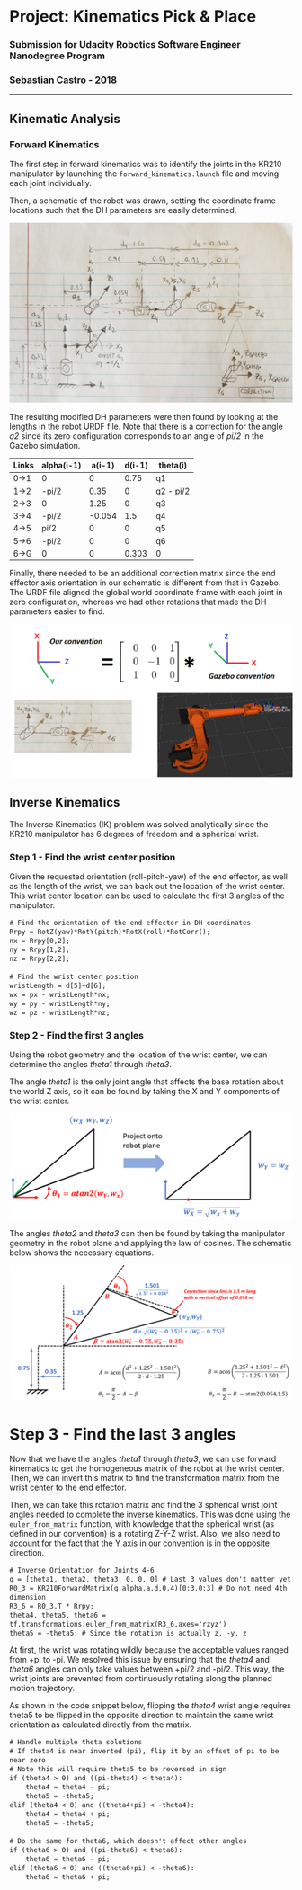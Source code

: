 # Project: Kinematics Pick & Place
### Submission for Udacity Robotics Software Engineer Nanodegree Program
### Sebastian Castro - 2018


[//]: # (Image References)

[coordinate_correction]: ./misc_images/coordinate_correction.png
[kr210_forward_kinematics]: ./misc_images/kr210_forward_kinematics.jpg
[kr210_geometric_ik_1]: ./misc_images/kr210_geometric_ik_1.png
[kr210_geometric_ik_2]: ./misc_images/kr210_geometric_ik_2.png

---

## Kinematic Analysis

### Forward Kinematics
The first step in forward kinematics was to identify the joints in the 
KR210 manipulator by launching the `forward_kinematics.launch` file and
moving each joint individually.

Then, a schematic of the robot was drawn, setting the coordinate frame
locations such that the DH parameters are easily determined.

![KR210 Forward Kinematics][kr210_forward_kinematics]

The resulting modified DH parameters were then found by looking at the
lengths in the robot URDF file. Note that there is a correction for the angle 
_q2_ since its zero configuration corresponds to an angle of _pi/2_ in the
Gazebo simulation.

Links | alpha(i-1) | a(i-1) | d(i-1) | theta(i)
--- | --- | --- | --- | ---
0->1 | 0 | 0 | 0.75 | q1
1->2 | -pi/2 | 0.35 | 0 | q2 - pi/2
2->3 | 0 | 1.25 | 0 | q3
3->4 |  -pi/2 | -0.054 | 1.5 | q4
4->5 | pi/2 | 0 | 0 | q5
5->6 | -pi/2 | 0 | 0 | q6
6->G | 0 | 0 | 0.303 | 0

Finally, there needed to be an additional correction matrix since the 
end effector axis orientation in our schematic is different from that 
in Gazebo. The URDF file aligned the global world coordinate frame with
each joint in zero configuration, whereas we had other rotations that
made the DH parameters easier to find.

![Coordinate system correction][coordinate_correction]


## Inverse Kinematics

The Inverse Kinematics (IK) problem was solved analytically since the 
KR210 manipulator has 6 degrees of freedom and a spherical wrist.

### Step 1 - Find the wrist center position
Given the requested orientation (roll-pitch-yaw) of the end effector, 
as well as the length of the wrist, we can back out the location of the
wrist center. This wrist center location can be used to calculate the 
first 3 angles of the manipulator.

```
# Find the orientation of the end effector in DH coordinates
Rrpy = RotZ(yaw)*RotY(pitch)*RotX(roll)*RotCorr();
nx = Rrpy[0,2];
ny = Rrpy[1,2];
nz = Rrpy[2,2];

# Find the wrist center position
wristLength = d[5]+d[6];
wx = px - wristLength*nx;
wy = py - wristLength*ny;
wz = pz - wristLength*nz;
```

### Step 2 - Find the first 3 angles
Using the robot geometry and the location of the wrist center, we can 
determine the angles _theta1_ through _theta3_. 

The angle _theta1_ is the only joint angle that affects the base 
rotation about the world Z axis, so it can be found by taking the X and Y
components of the wrist center.

![KR210 Geometric IK for theta1][kr210_geometric_ik_1]

The angles _theta2_ and _theta3_ can then be found by taking the manipulator 
geometry in the robot plane and applying the law of cosines. The schematic 
below shows the necessary equations.

![KR210 Geometric IK for theta2 and theta3][kr210_geometric_ik_2]

# Step 3 - Find the last 3 angles
Now that we have the angles _theta1_ through _theta3_, we can use forward 
kinematics to get the homogeneous matrix of the robot at the wrist center. 
Then, we can invert this matrix to find the transformation matrix from the 
wrist center to the end effector.

Then, we can take this rotation matrix and find the 3 spherical wrist joint 
angles needed to complete the inverse kinematics. This was done using the 
`euler_from_matrix` function, with knowledge that the spherical wrist 
(as defined in our convention) is a rotating Z-Y-Z wrist. Also, we also 
need to account for the fact that the Y axis in our convention is in the 
opposite direction.

```
# Inverse Orientation for Joints 4-6
q = [theta1, theta2, theta3, 0, 0, 0] # Last 3 values don't matter yet
R0_3 = KR210ForwardMatrix(q,alpha,a,d,0,4)[0:3,0:3] # Do not need 4th dimension
R3_6 = R0_3.T * Rrpy;
theta4, theta5, theta6 = tf.transformations.euler_from_matrix(R3_6,axes='rzyz')
theta5 = -theta5; # Since the rotation is actually z, -y, z
```

At first, the wrist was rotating wildly because the acceptable values ranged 
from +pi to -pi. We resolved this issue by ensuring that the _theta4_ and 
_theta6_ angles can only take values between +pi/2 and -pi/2. This way, 
the wrist joints are prevented from continuously rotating along the planned 
motion trajectory.

As shown in the code snippet below, flipping the _theta4_ wrist angle requires 
theta5 to be flipped in the opposite direction to maintain the same wrist 
orientation as calculated directly from the matrix.

```
# Handle multiple theta solutions
# If theta4 is near inverted (pi), flip it by an offset of pi to be near zero
# Note this will require theta5 to be reversed in sign
if (theta4 > 0) and ((pi-theta4) < theta4):
	theta4 = theta4 - pi;
	theta5 = -theta5;
elif (theta4 < 0) and ((theta4+pi) < -theta4):
	theta4 = theta4 + pi;
	theta5 = -theta5;

# Do the same for theta6, which doesn't affect other angles
if (theta6 > 0) and ((pi-theta6) < theta6):
	theta6 = theta6 - pi;
elif (theta6 < 0) and ((theta6+pi) < -theta6):
	theta6 = theta6 + pi;
```